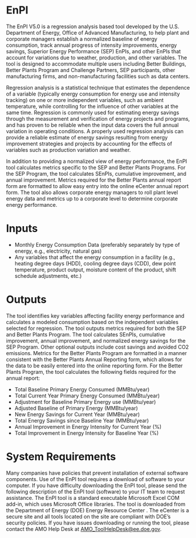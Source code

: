 # EnPI
The EnPI V5.0 is a regression analysis based tool developed by the U.S. Department of Energy, Office of Advanced Manufacturing, to help plant and corporate managers establish a normalized baseline of energy consumption, track annual progress of intensity improvements, energy savings, Superior Energy Performance (SEP) EnPIs, and other EnPIs that account for variations due to weather, production, and other variables. The tool is designed to accommodate multiple users including Better Buildings, Better Plants Program and Challenge Partners, SEP participants, other manufacturing firms, and non-manufacturing facilities such as data centers.

Regression analysis is a statistical technique that estimates the dependence of a variable (typically energy consumption for energy use and intensity tracking) on one or more independent variables, such as ambient temperature, while controlling for the influence of other variables at the same time. Regression is commonly used for estimating energy savings through the measurement and verification of energy projects and programs, and has proven to be reliable when the input data covers the full annual variation in operating conditions. A properly used regression analysis can provide a reliable estimate of energy savings resulting from energy improvement strategies and projects by accounting for the effects of variables such as production variation and weather.

In addition to providing a normalized view of energy performance, the EnPI tool calculates metrics specific to the SEP and Better Plants Programs. For the SEP Program, the tool calculates SEnPIs, cumulative improvement, and annual improvement. Metrics required for the Better Plants annual report form are formatted to allow easy entry into the online eCenter annual report form. The tool also allows corporate energy managers to roll plant level energy data and metrics up to a corporate level to determine corporate energy performance.

# Inputs

-	Monthly Energy Consumption Data (preferably separately by type of energy, e.g., electricity, natural gas)
-	Any variables that affect the energy consumption in a facility (e.g.,  heating degree days (HDD), cooling degree days (CDD), dew point temperature, product output, moisture content of the product, shift schedule adjustments, etc.)

# Outputs

The tool identifies key variables affecting facility energy performance and calculates a modeled consumption based on the independent variables selected for regression. The tool outputs metrics required for both the SEP and Better Plants Program. The tool calculates SEnPIs, cumulative improvement, annual improvement, and normalized energy savings for the SEP Program. Other optional outputs include cost savings and avoided CO2 emissions. Metrics for the Better Plants Program are formatted in a manner consistent with the Better Plants Annual Reporting form, which allows for the data to be easily entered into the online reporting form. For the Better Plants Program, the tool calculates the following fields required for the annual report:

- Total Baseline Primary Energy Consumed (MMBtu/year)
-	Total Current Year Primary Energy Consumed (MMBtu/year)
- Adjustment for Baseline Primary Energy use (MMBtu/year)
- Adjusted Baseline of Primary Energy (MMBtu/year)
-	New Energy Savings for Current Year (MMBtu/year)
-	Total Energy Savings since Baseline Year (MMBtu/year)
-	Annual Improvement in Energy Intensity for Current Year (%)
-	Total Improvement in Energy Intensity for Baseline Year (%)

# System Requirements

Many companies have policies that prevent installation of external software components. Use of the EnPI tool requires a download of software to your computer. If you have difficulty downloading the EnPI tool, please send the following description of the EnPI tool (software) to your IT team to request assistance.
The EnPI tool is a standard executable Microsoft Excel COM add-in, which uses Microsoft Office libraries. The tool is downloaded from the Department of Energy (DOE) Energy Resource Center . The eCenter is a secure site and all tools located on the site are compliant with DOE’s security policies.
If you have issues downloading or running the tool, please contact the AMO Help Desk at AMO_ToolHelpDesk@ee.doe.gov.
